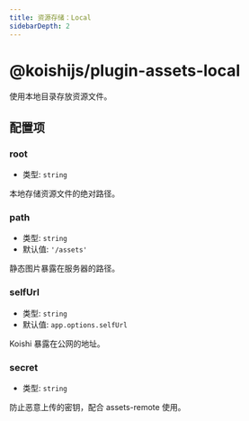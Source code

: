 ```yaml
---
title: 资源存储：Local
sidebarDepth: 2
---
```


# @koishijs/plugin-assets-local

使用本地目录存放资源文件。

## 配置项

### root

- 类型: `string`

本地存储资源文件的绝对路径。

### path

- 类型: `string`
- 默认值: `'/assets'`

静态图片暴露在服务器的路径。

### selfUrl

- 类型: `string`
- 默认值: `app.options.selfUrl`

Koishi 暴露在公网的地址。

### secret

- 类型: `string`

防止恶意上传的密钥，配合 assets-remote 使用。
